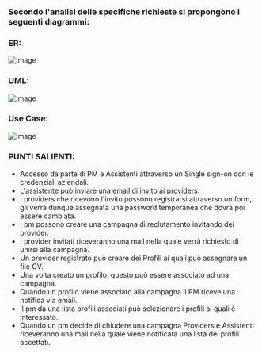 ### Secondo l'analisi delle specifiche richieste si propongono i seguenti diagrammi:

### ER:
![image](https://image.ibb.co/e1r1M9/ER.png)

### UML:
![image](https://image.ibb.co/bFsDZU/UML.png)

### Use Case:
![image](https://image.ibb.co/hLvT19/UseCase.png)

### PUNTI SALIENTI:
- Accesso da parte di PM e Assistenti attraverso un Single sign-on con le credenziali aziendali.
- L'assistente può inviare una email di invito ai providers.
- I providers che ricevono l'invito possono registrarsi attraverso un form, gli verrà dunque
assegnata una password temporanea che dovrà poi essere cambiata.
- I pm possono creare una campagna di reclutamento invitando dei provider.
- I provider invitati riceveranno una mail nella quale verrà richiesto di unirsi alla campagna.
- Un provider registrato può creare dei Profili ai quali può assegnare un file CV.
- Una volta creato un profilo, questo può essere associato ad una campagna.
- Quando un profilo viene associato alla campagna il PM riceve una notifica via email.
- Il pm da una lista profili associati può selezionare i profili ai quali è interessato.
- Quando un pm decide di chiudere una campagna Providers e Assistenti riceveranno una mail
nella quale viene notificata una lista dei profili accettati.
